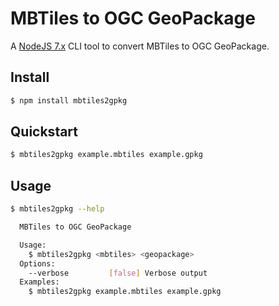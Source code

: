 # MBTiles to OGC GeoPackage

A [NodeJS 7.x](https://nodejs.org/en/) CLI tool to convert MBTiles to OGC GeoPackage.

## Install

```bash
$ npm install mbtiles2gpkg
```

## Quickstart

```bash
$ mbtiles2gpkg example.mbtiles example.gpkg
```
## Usage

```bash
$ mbtiles2gpkg --help

  MBTiles to OGC GeoPackage

  Usage:
    $ mbtiles2gpkg <mbtiles> <geopackage>
  Options:
    --verbose         [false] Verbose output
  Examples:
    $ mbtiles2gpkg example.mbtiles example.gpkg
```
